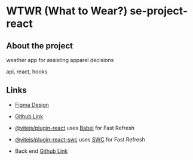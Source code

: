# WTWR (What to Wear?) se-project-react

## About the project

weather app for assisting apparel decisions

api, react, hooks

## Links

- [Figma Design](https://www.figma.com/file/DTojSwldenF9UPKQZd6RRb/Sprint-10%3A-WTWR)

- [Github Link](https://github.com/MrRockets101/se_project_react.git)

- [@vitejs/plugin-react](https://github.com/vitejs/vite-plugin-react/blob/main/packages/plugin-react/README.md) uses [Babel](https://babeljs.io/) for Fast Refresh

- [@vitejs/plugin-react-swc](https://github.com/vitejs/vite-plugin-react-swc) uses [SWC](https://swc.rs/) for Fast Refresh

- Back end [Github Link](https://github.com/MrRockets101/se_project_express.git)
